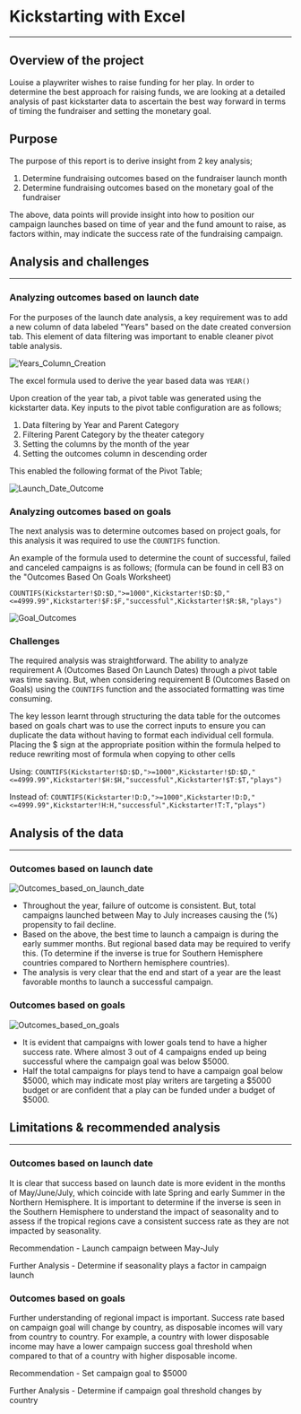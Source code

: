 # Kickstarting with Excel
---

## Overview of the project

Louise a playwriter wishes to raise funding for her play. In order to determine the best approach for raising funds, we are looking at a detailed analysis of past kickstarter data to ascertain the best way forward in terms of timing the fundraiser and setting the monetary goal.

## Purpose

The purpose of this report is to derive insight from 2 key analysis;

1. Determine fundraising outcomes based on the fundraiser launch month
2. Determine fundraising outcomes based on the monetary goal of the fundraiser

The above, data points will provide insight into how to position our campaign launches based on time of year and the fund amount to raise, as factors within, may indicate the success rate of the fundraising campaign.

## Analysis and challenges
---

### Analyzing outcomes based on launch date

For the purposes of the launch date analysis, a key requirement was to add a new column of data labeled "Years" based on the date created conversion tab. This element of data filtering was important to enable cleaner pivot table analysis.

![Years_Column_Creation](/Other/Year_Column_Creation.png)

The excel formula used to derive the year based data was `YEAR()`

Upon creation of the year tab, a pivot table was generated using the kickstarter data. Key inputs to the pivot table configuration are as follows;

1. Data filtering by Year and Parent Category
2. Filtering Parent Category by the theater category
3. Setting the columns by the month of the year
4. Setting the outcomes column in descending order

This enabled the following format of the Pivot Table;

![Launch_Date_Outcome](/Other/Theater_Outcomes_Based_On_Launch_Dates.png) 

### Analyzing outcomes based on goals

The next analysis was to determine outcomes based on project goals, for this analysis it was required to use the `COUNTIFS` function.

An example of the formula used to determine the count of successful, failed and canceled campaigns is as follows; (formula can be found in cell B3 on the "Outcomes Based On Goals Worksheet)

`COUNTIFS(Kickstarter!$D:$D,">=1000",Kickstarter!$D:$D,"<=4999.99",Kickstarter!$F:$F,"successful",Kickstarter!$R:$R,"plays")` 

![Goal_Outcomes](/Other/Outcomes_Based_On_Goals.png)

### Challenges

The required analysis was straightforward. The ability to analyze requirement A (Outcomes Based On Launch Dates) through a pivot table was time saving. But, when considering requirement B (Outcomes Based on Goals) using the `COUNTIFS` function and the associated formatting was time consuming.

The key lesson learnt through structuring the data table for the outcomes based on goals chart was to use the correct inputs to ensure you can duplicate the data without having to format each individual cell formula. Placing the $ sign at the appropriate position within the formula helped to reduce rewriting most of formula when copying to other cells

Using: `COUNTIFS(Kickstarter!$D:$D,">=1000",Kickstarter!$D:$D,"<=4999.99",Kickstarter!$H:$H,"successful",Kickstarter!$T:$T,"plays")`

Instead of: `COUNTIFS(Kickstarter!D:D,">=1000",Kickstarter!D:D,"<=4999.99",Kickstarter!H:H,"successful",Kickstarter!T:T,"plays")`

## Analysis of the data
---

### Outcomes based on launch date

![Outcomes_based_on_launch_date](/Resources/Theater_Outcomes_vs_Launch.png) 

- Throughout the year, failure of outcome is consistent. But, total campaigns launched between May to July increases causing the (%) propensity to fail decline. 
- Based on the above, the best time to launch a campaign is during the early summer months. But regional based data may be required to verify this. (To determine if the inverse is true for Southern Hemisphere countries compared to Northern hemisphere countries).
- The analysis is very clear that the end and start of a year are the least favorable months to launch a successful campaign.

### Outcomes based on goals

![Outcomes_based_on_goals](/Resources/Outcomes_vs_Goals.png) 

- It is evident that campaigns with lower goals tend to have a higher success rate. Where almost 3 out of 4 campaigns ended up being successful where the campaign goal was below $5000.
- Half the total campaigns for plays tend to have a campaign goal below $5000, which may indicate most play writers are targeting a $5000 budget or are confident that a play can be funded under a budget of $5000.

## Limitations & recommended analysis
---

### Outcomes based on launch date

It is clear that success based on launch date is more evident in the months of May/June/July, which coincide with late Spring and early Summer in the Northern Hemisphere. It is important to determine if the inverse is seen in the Southern Hemisphere to understand the impact of seasonality and to assess if the tropical regions cave a consistent success rate as they are not impacted by seasonality.

Recommendation - Launch campaign between May-July

Further Analysis - Determine if seasonality plays a factor in campaign launch

### Outcomes based on goals

Further understanding of regional impact is important. Success rate based on campaign goal will change by country, as disposable incomes will vary from country to country. For example, a country with lower disposable income may have a lower campaign success goal threshold when compared to that of a country with higher disposable income.

Recommendation - Set campaign goal to $5000

Further Analysis - Determine if campaign goal threshold changes by country
